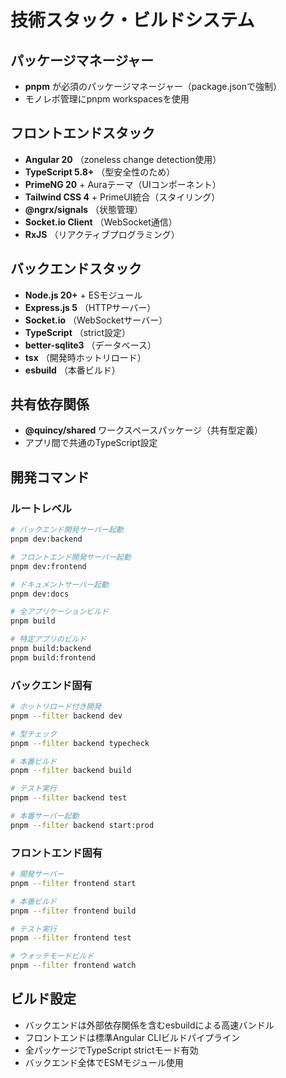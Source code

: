 # 技術スタック・ビルドシステム

## パッケージマネージャー

- **pnpm** が必須のパッケージマネージャー（package.jsonで強制）
- モノレポ管理にpnpm workspacesを使用

## フロントエンドスタック

- **Angular 20** （zoneless change detection使用）
- **TypeScript 5.8+** （型安全性のため）
- **PrimeNG 20** + Auraテーマ（UIコンポーネント）
- **Tailwind CSS 4** + PrimeUI統合（スタイリング）
- **@ngrx/signals** （状態管理）
- **Socket.io Client** （WebSocket通信）
- **RxJS** （リアクティブプログラミング）

## バックエンドスタック

- **Node.js 20+** + ESモジュール
- **Express.js 5** （HTTPサーバー）
- **Socket.io** （WebSocketサーバー）
- **TypeScript** （strict設定）
- **better-sqlite3** （データベース）
- **tsx** （開発時ホットリロード）
- **esbuild** （本番ビルド）

## 共有依存関係

- **@quincy/shared** ワークスペースパッケージ（共有型定義）
- アプリ間で共通のTypeScript設定

## 開発コマンド

### ルートレベル

```bash
# バックエンド開発サーバー起動
pnpm dev:backend

# フロントエンド開発サーバー起動
pnpm dev:frontend

# ドキュメントサーバー起動
pnpm dev:docs

# 全アプリケーションビルド
pnpm build

# 特定アプリのビルド
pnpm build:backend
pnpm build:frontend
```

### バックエンド固有

```bash
# ホットリロード付き開発
pnpm --filter backend dev

# 型チェック
pnpm --filter backend typecheck

# 本番ビルド
pnpm --filter backend build

# テスト実行
pnpm --filter backend test

# 本番サーバー起動
pnpm --filter backend start:prod
```

### フロントエンド固有

```bash
# 開発サーバー
pnpm --filter frontend start

# 本番ビルド
pnpm --filter frontend build

# テスト実行
pnpm --filter frontend test

# ウォッチモードビルド
pnpm --filter frontend watch
```

## ビルド設定

- バックエンドは外部依存関係を含むesbuildによる高速バンドル
- フロントエンドは標準Angular CLIビルドパイプライン
- 全パッケージでTypeScript strictモード有効
- バックエンド全体でESMモジュール使用
